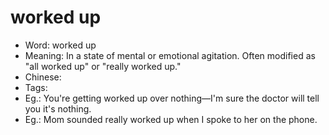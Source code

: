 # worked up

- Word: worked up
- Meaning: In a state of mental or emotional agitation. Often modified as "all worked up" or "really worked up."
- Chinese: 
- Tags: 
- Eg.: You're getting worked up over nothing—I'm sure the doctor will tell you it's nothing.
- Eg.: Mom sounded really worked up when I spoke to her on the phone.
